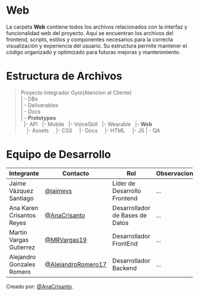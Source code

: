 # Web
La carpeta **Web** contiene todos los archivos relacionados con la interfaz y funcionalidad web del proyecto. Aquí se encuentran los archivos del frontend, scripts, estilos y componentes necesarios para la correcta visualización y experiencia del usuario. Su estructura permite mantener el código organizado y optimizado para futuras mejoras y mantenimiento.
# Estructura de Archivos
>Proyecto Integrador Gym(Atencion al Cliente)<br>
>| - DBs<br>
>| - Deliverables<br>
>| - Docs<br>
>| - **Prototypes**<br>
>&nbsp;&nbsp;|- API
>&nbsp;&nbsp;|- Mobile
>&nbsp;&nbsp;|- VoiceSkill
>&nbsp;&nbsp;|- Wearable
>&nbsp;&nbsp;|- **Web**<br>
>&nbsp;&nbsp;&nbsp;&nbsp;|- Assets
>&nbsp;&nbsp;&nbsp;&nbsp;|- CSS
>&nbsp;&nbsp;&nbsp;&nbsp;|- Docs
>&nbsp;&nbsp;&nbsp;&nbsp;|- HTML
>&nbsp;&nbsp;&nbsp;&nbsp;|- JS
>| - QA<br>

# Equipo de Desarrollo
| Integrante                | Contacto                                                   | Rol                             | Observaciones |
| ------------------------- | ---------------------------------------------------------- | ------------------------------- | ------------- |
| Jaime Vázquez Santiago    | [@jaimevs](https://github.com/jaimevs)                     | Líder de Desarrollo Frontend    | ...           |
| Ana Karen Crisantos Reyes | [@AnaCrisanto](https://github.com/AnaCrisanto)             | Desarrollador de Bases de Datos | ...           |
| Martin Vargas Gutierrez   | [@MRVargas19](https://github.com/MRVargas19)               | Desarrollador FrontEnd          | ...           |
| Alejandro Gonzales Romero | [@AlejandroRomero17](https://github.com/AlejandroRomero17) | Desarrollador Backend           | ...           |

Creado por: [@AnaCrisanto](https://github.com/AnaCrisanto).











